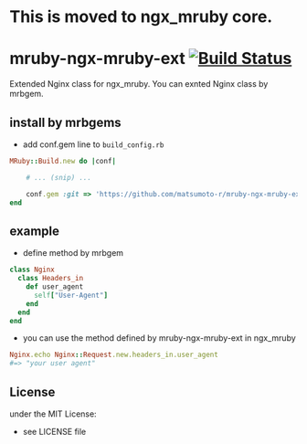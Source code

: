 # This is moved to ngx_mruby core.
# mruby-ngx-mruby-ext   [![Build Status](https://travis-ci.org/matsumoto-r/mruby-ngx-mruby-ext.png?branch=master)](https://travis-ci.org/matsumoto-r/mruby-ngx-mruby-ext)
Extended Nginx class for ngx_mruby. You can exnted Nginx class by mrbgem.

## install by mrbgems 
- add conf.gem line to `build_config.rb` 

```ruby
MRuby::Build.new do |conf|

    # ... (snip) ...

    conf.gem :git => 'https://github.com/matsumoto-r/mruby-ngx-mruby-ext.git'
end
```
## example 

- define method by mrbgem

```ruby
class Nginx
  class Headers_in
    def user_agent
      self["User-Agent"]
    end
  end
end
```

- you can use the method defined by mruby-ngx-mruby-ext in ngx_mruby

```ruby
Nginx.echo Nginx::Request.new.headers_in.user_agent
#=> "your user agent"
```

## License
under the MIT License:
- see LICENSE file
